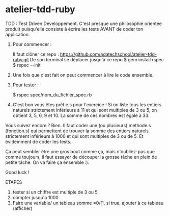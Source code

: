 # atelier-tdd-ruby

TDD : Test Driven Developpement. C'est presque une philosophie orientée produit puisqu'elle consiste à écrire les tests AVANT de coder ton application.

1. Pour commencer :

    Il faut clôner ce repo : https://github.com/adatechschool/atelier-tdd-ruby.git
    De son terminal se déplacer jusqu'à ce repo
    $ gem install rspec
    $ rspec --init

2. Une fois que c'est fait on peut commencer à lire le code ensemble.

3. Pour tester :

    $ rspec spec/nom_du_fichier_spec.rb

4. C'est bon vous êtes prêt.e.s pour l'exercice ! Si on liste tous les entiers naturels strictement inférieurs à 11 et qui sont multiples de 3 ou 5, on obtient 3, 5, 6, 9 et 10. La somme de ces nombres est égale à 33.

Vous suivez encore ? Bien. Il faut coder une (ou plusieurs) méthode.s (fonction.s) qui permettent de trouver la somme des entiers naturels strictement inférieurs à 1000 et qui sont multiples de 3 ou de 5. Et évidemment de coder les tests.

Ça peut sembler être une gros bout comme ça, mais n'oubliez-pas que comme toujours, il faut essayer de découper la grosse tâche en plein de petite tâche. On va faire ça ensemble :).

Good luck !

ETAPES

1) tester si un chiffre est multiple de 3 ou 5
2) compter jusqu'a 1000
3) Faire une variable/ un tableau somme =0/[], si true, ajouter à ce  tableau (afficher)
